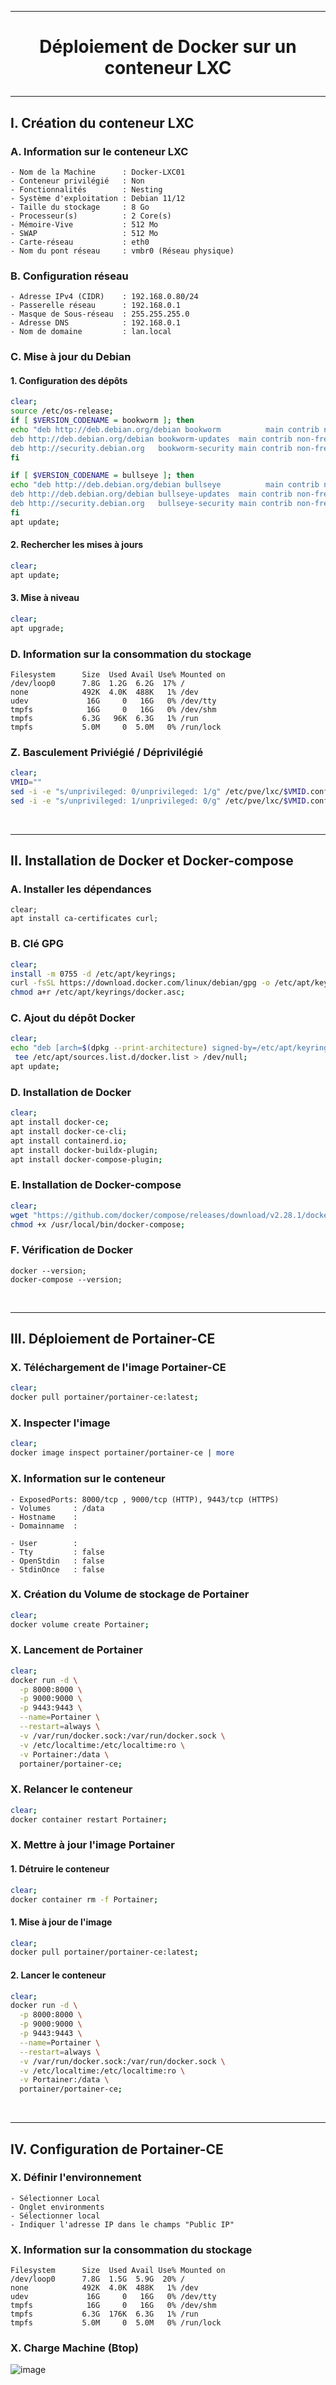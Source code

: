 ------------------------------------------------------------------------------------------------------------------------------------------------------------
# <p align='center'> Déploiement de Docker sur un conteneur LXC </p>

------------------------------------------------------------------------------------------------------------------------------------------------------------
## I. Création du conteneur LXC
### A. Information sur le conteneur LXC
```
- Nom de la Machine      : Docker-LXC01
- Conteneur privilégié   : Non
- Fonctionnalités        : Nesting
- Système d'exploitation : Debian 11/12
- Taille du stockage     : 8 Go
- Processeur(s)          : 2 Core(s)
- Mémoire-Vive           : 512 Mo
- SWAP                   : 512 Mo
- Carte-réseau           : eth0
- Nom du pont réseau     : vmbr0 (Réseau physique)
```

### B. Configuration réseau
```
- Adresse IPv4 (CIDR)    : 192.168.0.80/24
- Passerelle réseau      : 192.168.0.1
- Masque de Sous-réseau  : 255.255.255.0
- Adresse DNS            : 192.168.0.1
- Nom de domaine         : lan.local
```

### C. Mise à jour du Debian
#### 1. Configuration des dépôts
```bash
clear;
source /etc/os-release;
if [ $VERSION_CODENAME = bookworm ]; then
echo "deb http://deb.debian.org/debian bookworm          main contrib non-free non-free-firmware
deb http://deb.debian.org/debian bookworm-updates  main contrib non-free non-free-firmware
deb http://security.debian.org   bookworm-security main contrib non-free non-free-firmware" > /etc/apt/sources.list;
fi

if [ $VERSION_CODENAME = bullseye ]; then
echo "deb http://deb.debian.org/debian bullseye          main contrib non-free
deb http://deb.debian.org/debian bullseye-updates  main contrib non-free
deb http://security.debian.org   bullseye-security main contrib non-free" > /etc/apt/sources.list;
fi
apt update;
```

#### 2. Rechercher les mises à jours
```bash
clear;
apt update;
```

#### 3. Mise à niveau
```bash
clear;
apt upgrade;
```

### D. Information sur la consommation du stockage
```
Filesystem      Size  Used Avail Use% Mounted on
/dev/loop0      7.8G  1.2G  6.2G  17% /
none            492K  4.0K  488K   1% /dev
udev             16G     0   16G   0% /dev/tty
tmpfs            16G     0   16G   0% /dev/shm
tmpfs           6.3G   96K  6.3G   1% /run
tmpfs           5.0M     0  5.0M   0% /run/lock
```

### Z. Basculement Priviégié / Déprivilégié
```bash
clear;
VMID=""
sed -i -e "s/unprivileged: 0/unprivileged: 1/g" /etc/pve/lxc/$VMID.conf
sed -i -e "s/unprivileged: 1/unprivileged: 0/g" /etc/pve/lxc/$VMID.conf
```
<br />

------------------------------------------------------------------------------------------------------------------------------------------------------------
## II. Installation de Docker et Docker-compose
### A. Installer les dépendances
```
clear;
apt install ca-certificates curl;
```

### B. Clé GPG
```bash
clear;
install -m 0755 -d /etc/apt/keyrings;
curl -fsSL https://download.docker.com/linux/debian/gpg -o /etc/apt/keyrings/docker.asc;
chmod a+r /etc/apt/keyrings/docker.asc;
```

### C. Ajout du dépôt Docker
```bash
clear;
echo "deb [arch=$(dpkg --print-architecture) signed-by=/etc/apt/keyrings/docker.asc] https://download.docker.com/linux/debian $(. /etc/os-release && echo "$VERSION_CODENAME") stable" | 
 tee /etc/apt/sources.list.d/docker.list > /dev/null;
apt update;
```

### D. Installation de Docker
```bash
clear;
apt install docker-ce;
apt install docker-ce-cli;
apt install containerd.io;
apt install docker-buildx-plugin;
apt install docker-compose-plugin;
```

### E. Installation de Docker-compose
```bash
clear;
wget "https://github.com/docker/compose/releases/download/v2.28.1/docker-compose-$(uname -s)-$(uname -m)" -O /usr/local/bin/docker-compose 2>/dev/null;
chmod +x /usr/local/bin/docker-compose;
```

### F. Vérification de Docker
```
docker --version;
docker-compose --version;
```

<br />

------------------------------------------------------------------------------------------------------------------------------------------------------------
## III. Déploiement de Portainer-CE
### X. Téléchargement de l'image Portainer-CE
```bash
clear;
docker pull portainer/portainer-ce:latest;
```

### X. Inspecter l'image
```bash
clear;
docker image inspect portainer/portainer-ce | more
```

### X. Information sur le conteneur
```
- ExposedPorts: 8000/tcp , 9000/tcp (HTTP), 9443/tcp (HTTPS)
- Volumes     : /data
- Hostname    : 
- Domainname  :

- User        :
- Tty         : false
- OpenStdin   : false
- StdinOnce   : false
```

### X. Création du Volume de stockage de Portainer
```bash
clear;
docker volume create Portainer;
```

### X. Lancement de Portainer
```bash
clear;
docker run -d \
  -p 8000:8000 \
  -p 9000:9000 \
  -p 9443:9443 \
  --name=Portainer \
  --restart=always \
  -v /var/run/docker.sock:/var/run/docker.sock \
  -v /etc/localtime:/etc/localtime:ro \
  -v Portainer:/data \
  portainer/portainer-ce;
```

### X. Relancer le conteneur
```bash
clear;
docker container restart Portainer;
```

### X. Mettre à jour l'image Portainer
#### 1. Détruire le conteneur
```bash
clear;
docker container rm -f Portainer;
```
#### 1. Mise à jour de l'image
```bash
clear;
docker pull portainer/portainer-ce:latest;
```

#### 2. Lancer le conteneur
```bash
clear;
docker run -d \
  -p 8000:8000 \
  -p 9000:9000 \
  -p 9443:9443 \
  --name=Portainer \
  --restart=always \
  -v /var/run/docker.sock:/var/run/docker.sock \
  -v /etc/localtime:/etc/localtime:ro \
  -v Portainer:/data \
  portainer/portainer-ce;
```

<br />

------------------------------------------------------------------------------------------------------------------------------------------------------------
## IV. Configuration de Portainer-CE
### X. Définir l'environnement
```
- Sélectionner Local
- Onglet environments
- Sélectionner local
- Indiquer l'adresse IP dans le champs "Public IP"
```

### X. Information sur la consommation du stockage
```
Filesystem      Size  Used Avail Use% Mounted on
/dev/loop0      7.8G  1.5G  5.9G  20% /
none            492K  4.0K  488K   1% /dev
udev             16G     0   16G   0% /dev/tty
tmpfs            16G     0   16G   0% /dev/shm
tmpfs           6.3G  176K  6.3G   1% /run
tmpfs           5.0M     0  5.0M   0% /run/lock
```
### X. Charge Machine (Btop)
![image](https://github.com/MarcJaffre/Linux/assets/35907/727d0784-a89f-48c1-bdf5-71bcddd5e9be)
